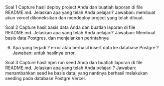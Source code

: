 Soal 1
Capture hasil deploy project Anda dan buatlah laporan di file README.md. Jelaskan apa yang telah Anda pelajari?
Jawaban: membuat akun vercel dikoneksikan dan mendeploy project yang telah dibuat.

Soal 2
Capture hasil basis data Anda dan buatlah laporan di file README.md. Jelaskan apa yang telah Anda pelajari?
Jawaban: Membuat basis data Postgres, dan menjalankan perintahnya

6. Apa yang terjadi ? error atau berhasil insert data ke database Postgre ?
Jawaban: untuk hasilnya error.

Soal 3
Capture hasil npm run seed Anda dan buatlah laporan di file README.md. Jelaskan apa yang telah Anda pelajari ?
Jawaban: menambahkan seed ke basis data, yang nantinya berhasil melakukan seeding pada database Postgre Vercel.